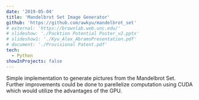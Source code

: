 ```yaml
---
date: '2019-05-04'
title: 'Mandelbrot Set Image Generator'
github: 'https://github.com/awkyu/mandelbrot_set'
# external: 'https://brownlab.web.unc.edu/'
# slideshow: './Packtion Potential Poster_v2.pptx'
# slideshow1: './Kyu_Alex_AbramsPresentation.pdf'
# document: './Provisional Patent.pdf'
tech:
  - Python
showInProjects: false
---
```


Simple implementation to generate pictures from the Mandelbrot Set. Further improvements could be done to parellelize computation using CUDA which would utilize the advantages of the GPU.

